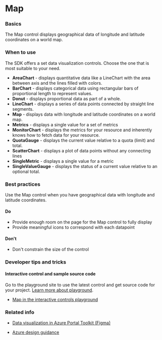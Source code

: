 ﻿# Map

 
<a name="basics"></a>
### Basics
The Map control displays geographical data of longitude and latitude coordinates on a world map.


<!-- TODO get an IMAGE to embed here -->

<!-- TODO get an SAMPLE CODE to embed here -->

 
<a name="when-to-use"></a>
### When to use
The SDK offers a set data visualization controls.  Choose the one that is most suitable to your need.
* **AreaChart** - displays quantitative data like a LineChart with the area between axis and the lines filled with colors.
* **BarChart** - displays categorical data using rectangular bars of proportional length to represent values.
* **Donut** - displays proportional data as part of a whole.
* **LineChart** - displays a series of data points connected by straight line segments.
* **Map** - displays data with longitude and latitude coordinates on a world map.
* **Metrics** - displays a single value for a set of metrics
* **MonitorChart** - displays the metrics for your resource and inherently knows how to fetch data for your resource.
* **QuotaGauge** - displays the current value relative to a quota (limit) and total.
* **ScatterChart** - displays a plot of data points without any connecting lines
* **SingleMetric** - displays a single value for a metric
* **SingleValueGauge** - displays the status of a current value relative to an optional total.  



 
<a name="best-practices"></a>
### Best practices
Use the Map control when you have geographical data with longitude and latitude coordinates.

<a name="best-practices-do"></a>
#### Do

* Provide enough room on the page for the Map control to fully display
* Provide meaningful icons to correspond with each datapoint

<a name="best-practices-don-t"></a>
#### Don&#39;t

* Don't constrain the size of the control



 
<a name="developer-tips-and-tricks"></a>
### Developer tips and tricks



<a name="developer-tips-and-tricks-interactive-control-and-sample-source-code"></a>
#### Interactive control and sample source code
Go to the playground site to use the latest control and get source code for your project.  [Learn more about playground](./top-extensions-controls-playground.md).

*  <a href="https://ms.portal.azure.com/?Microsoft_Azure_Playground=true#blade/Microsoft_Azure_Playground/ControlsIndexBlade/Map_create_Playground" target="_blank">Map in the interactive controls playground</a>

 

 
<a name="related-info"></a>
### Related info

* <a href="https://www.figma.com/file/Bwn8rmUOYtnPRwA3JoQTBn/Azure-Portal-Toolkit?node-id=3759%3A411280" target="_blank">Data visualization in Azure Portal Toolkit (Figma)</a>

* [Azure design guidance](http://aka.ms/portalfx/design)


